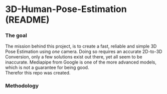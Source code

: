 <h1>3D-Human-Pose-Estimation (README)</h1>


<h3>The goal</h3>

The mission behind this project, is to create a fast, reliable and simple 3D Pose Estimation using *one* camera.
Doing so requires an accurate 2D-to-3D Conversion, only a few solutions exist out there, yet all seem to be inaccurate.
Mediapipe from Google is one of the more advanced models, which is not a guarantee for being good. <br>
Therefor this repo was created.<br>

<h3>Methodology</h3>




